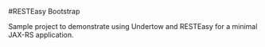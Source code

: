 #RESTEasy Bootstrap

Sample project to demonstrate using Undertow and RESTEasy for a minimal JAX-RS application.

